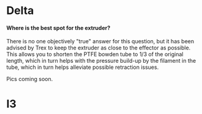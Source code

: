 # Delta
#### Where is the best spot for the extruder?
There is no one objectively "true" answer for this question, but it has been advised by Trex to keep the extruder as close to the effector as possible. This allows you to shorten the PTFE bowden tube to 1/3 of the original length, which in turn helps with the pressure build-up by the filament in the tube, which in turn helps alleviate possible retraction issues.

Pics coming soon.


# I3